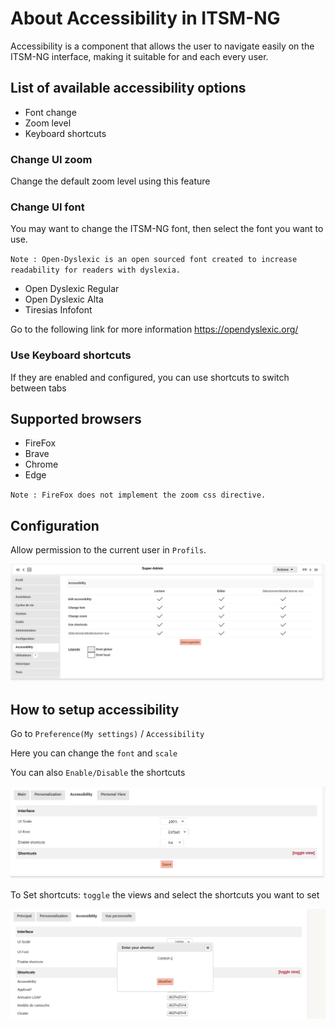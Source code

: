 # About Accessibility in ITSM-NG

Accessibility is a component that allows the user to navigate easily on the ITSM-NG interface, making it suitable for and each every user.

## List of available accessibility options

* Font change
* Zoom level
* Keyboard shortcuts

### Change UI zoom
Change the default zoom level using this feature 

### Change UI font
You may want to change the ITSM-NG font, then select the font you want to use.

`Note : Open-Dyslexic is an open sourced font created to increase readability for readers with dyslexia.`

* Open Dyslexic Regular
* Open Dyslexic Alta
* Tiresias Infofont

Go to the following link for more information https://opendyslexic.org/

### Use Keyboard shortcuts
If they are enabled and configured, you can use shortcuts to switch between tabs


## Supported browsers
* FireFox
* Brave
* Chrome
* Edge

`Note : FireFox does not implement the zoom css directive.`

## Configuration

Allow permission to the current user in `Profils`.

![allow profil permissions](img/accessibility/allow_profil_permissions.png)

## How to setup accessibility

Go to `Preference(My settings)` / `Accessibility` 

Here you can change the `font` and `scale`

You can also `Enable/Disable` the shortcuts

![setup accessibility](img/accessibility/setup_accessibility.png)

To Set shortcuts: `toggle` the views and select the shortcuts you want to set 

![set shortcuts](img/accessibility/set_shortcut.png)


